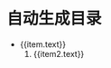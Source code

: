 # 自动生成目录

<script setup>
import { useData } from 'vitepress'

const { theme } = useData()
const sidebar = 'sidebar'
const root_path = '/前端/Vue/'

function filter(items) {
    if (items.length < 2) {
        return false
    }
    return items.filter(item => item.path.startsWith(root_path)).length > 1
}
</script>

<ul>
    <li v-for = " (item, index) in theme[sidebar][root_path]">
        <a :href=item.link>{{item.text}}</a>
        <ol>
            <li v-if=filter(item.items) v-for = "(item2, index) in item.items">
                <a :href=item2.path>{{item2.text}}</a>
            </li>
        </ol>
    </li>
</ul>

